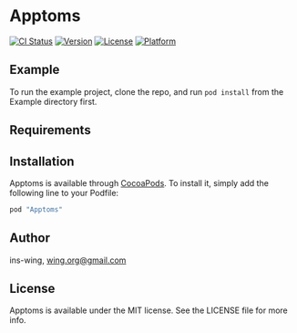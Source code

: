 # Apptoms

[![CI Status](http://img.shields.io/travis/ins-wing/Apptoms.svg?style=flat)](https://travis-ci.org/ins-wing/Apptoms)
[![Version](https://img.shields.io/cocoapods/v/Apptoms.svg?style=flat)](http://cocoapods.org/pods/Apptoms)
[![License](https://img.shields.io/cocoapods/l/Apptoms.svg?style=flat)](http://cocoapods.org/pods/Apptoms)
[![Platform](https://img.shields.io/cocoapods/p/Apptoms.svg?style=flat)](http://cocoapods.org/pods/Apptoms)

## Example

To run the example project, clone the repo, and run `pod install` from the Example directory first.

## Requirements

## Installation

Apptoms is available through [CocoaPods](http://cocoapods.org). To install
it, simply add the following line to your Podfile:

```ruby
pod "Apptoms"
```

## Author

ins-wing, wing.org@gmail.com

## License

Apptoms is available under the MIT license. See the LICENSE file for more info.
